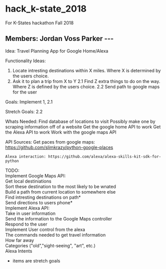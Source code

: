 # hack_k-state_2018
For K-States hackathon Fall 2018

Members:
Jordan Voss
Parker ---
----

Idea: Travel Planning App for Google Home/Alexa
  
Functionality Ideas:
  1. Locate intresting destinations within X miles. Where X is determined by the users choice.
  2. Ask it to plan a trip from X to Y
    2.1 Find Z extra things to do on the way. Where Z is defined by the users choice.
    2.2 Send path to google maps for the user
    
  Goals:
    Implement 1, 2.1
    
  Stretch Goals:
    2.2
    
  Whats Needed:
    Find database of locations to visit
      Possibly make one by scraping information off of a website
    Get the google home API to work
      Get the Alexa API to work
    Work with the google maps API
    
    
    
  API Sources:
    Get paces from google maps: https://github.com/slimkrazy/python-google-places
    
    Alexa interaction: https://github.com/alexa/alexa-skills-kit-sdk-for-python
    
  TODO:  
    Implement Google Maps API:  
      Get local destiniations  
      Sort these destination to the most likely to be wnated  
      Build a path from current location to somewhere else  
        Find intresting destinations on path*  
      Send directions to users phone*  
    Implement Alexa API:  
      Take in user information  
      Send the information to the Google Maps controller  
      Respond to the user  
    Implement User control from the alexa  
      The commands needed to get travel information  
        How far away  
        Categories ("old","sight-seeing", "art", etc.)  
        Alexa Intents  
  * items are stretch goals  
  
  

